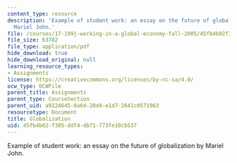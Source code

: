 ```yaml
---
content_type: resource
description: 'Example of student work: an essay on the future of globalization by
  Mariel John.'
file: /courses/17-199j-working-in-a-global-economy-fall-2005/45fb4b02f305ddf4db71773fe10cb537_Globalization2.pdf
file_size: 63702
file_type: application/pdf
hide_download: true
hide_download_original: null
learning_resource_types:
- Assignments
license: https://creativecommons.org/licenses/by-nc-sa/4.0/
ocw_type: OCWFile
parent_title: Assignments
parent_type: CourseSection
parent_uid: a9224645-0a6d-20d4-e1d7-2641c0571963
resourcetype: Document
title: Globalization
uid: 45fb4b02-f305-ddf4-db71-773fe10cb537
---
```

Example of student work: an essay on the future of globalization by Mariel John.